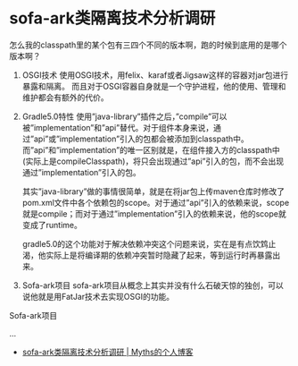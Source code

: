 # sofa-ark类隔离技术分析调研

怎么我的classpath里的某个包有三四个不同的版本啊，跑的时候到底用的是哪个版本啊？

1. OSGI技术
    使用OSGI技术，用felix、karaf或者Jigsaw这样的容器对jar包进行暴露和隔离。
    而且对于OSGI容器自身就是一个守护进程，他的使用、管理和维护都会有额外的代价。

2. Gradle5.0特性
    使用”java-library”插件之后，”compile”可以被”implementation”和”api”替代。对于组件本身来说，通过”api”或”implementation”引入的包都会被添加到classpath中。而”api”和”implementation”的唯一区别就是，在组件接入方的classpath中(实际上是compileClasspath)，将只会出现通过”api”引入的包，而不会出现通过”implementation”引入的包。

    其实”java-library”做的事情很简单，就是在将jar包上传maven仓库时修改了pom.xml文件中各个依赖包的scope。对于通过”api”引入的依赖来说，scope就是compile；而对于通过”implementation”引入的依赖来说，他的scope就变成了runtime。

    gradle5.0的这个功能对于解决依赖冲突这个问题来说，实在是有点饮鸩止渴，他实际上是将编译期的依赖冲突暂时隐藏了起来，等到运行时再暴露出来。

3. Sofa-ark项目
    sofa-ark项目从概念上其实并没有什么石破天惊的独创，可以说他就是用FatJar技术去实现OSGI的功能。

Sofa-ark项目

...

- [sofa-ark类隔离技术分析调研 | Myths的个人博客][1]

[1]: https://blog.mythsman.com/2018/12/09/1/?hmsr=toutiao.io&utm_medium=toutiao.io&utm_source=toutiao.io

